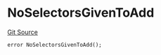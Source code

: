 # NoSelectorsGivenToAdd
[Git Source](https://github.com/thrackle-io/rules-engine/blob/57b349a6cc320a1f7ecb037fec845111fdd03ebb/src/protocol/economic/ruleProcessor/RuleProcessorDiamondLib.sol)


```solidity
error NoSelectorsGivenToAdd();
```

